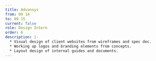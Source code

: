 ```yaml
---
title: Advansys
from: 09 14
to: 09 15
current: false
role: Design Intern
order: 6
description: |-
  * Visual design of client websites from wireframes and spec doc.
  * Working up logos and branding elements from concepts.
  * Layout design of internal guides and documents.
---
```


